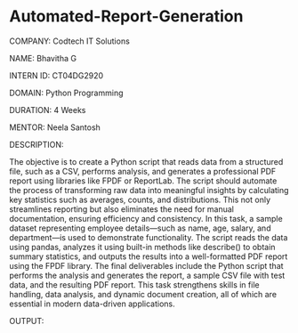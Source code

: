 # Automated-Report-Generation

COMPANY: Codtech IT Solutions

NAME: Bhavitha G

INTERN ID: CT04DG2920

DOMAIN: Python Programming

DURATION: 4 Weeks

MENTOR: Neela Santosh

DESCRIPTION:

The objective is to create a Python script that reads data from a structured file, such as a CSV, performs analysis, and generates a professional PDF report using libraries like FPDF or ReportLab. The script should automate the process of transforming raw data into meaningful insights by calculating key statistics such as averages, counts, and distributions. This not only streamlines reporting but also eliminates the need for manual documentation, ensuring efficiency and consistency. In this task, a sample dataset representing employee details—such as name, age, salary, and department—is used to demonstrate functionality. The script reads the data using pandas, analyzes it using built-in methods like describe() to obtain summary statistics, and outputs the results into a well-formatted PDF report using the FPDF library. The final deliverables include the Python script that performs the analysis and generates the report, a sample CSV file with test data, and the resulting PDF report. This task strengthens skills in file handling, data analysis, and dynamic document creation, all of which are essential in modern data-driven applications.

OUTPUT:

